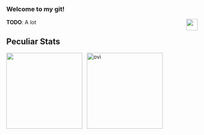 ### Welcome to my git!
<p float="left">
  <b>TODO</b>: A lot
  <a href="https://linkedin.com/in/justinorringer" target="_blank" rel="noreferrer noopener"><img align="right" width=30px height=30px src="https://user-images.githubusercontent.com/87503474/176744245-661bcedc-9ad5-4887-9bdd-865fcfd0a1de.png" /></a>
</div>

## Peculiar Stats
<p float="left">
  <img height=200px src="https://github-readme-stats.vercel.app/api?username=justinorringer&count_private=true&theme=gruvbox"/>
  &nbsp;
  <img height=200px src="https://github-readme-stats.vercel.app/api/top-langs?username=justinorringer&show_icons=true&locale=en&layout=compact&theme=gruvbox" alt="ovi" />
</p>
